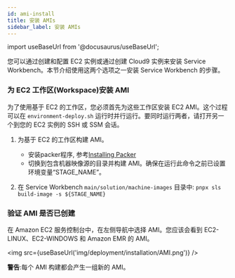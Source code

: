 ```yaml
---
id: ami-install
title: 安装 AMIs
sidebar_label: 安装 AMIs
---
```


import useBaseUrl from '@docusaurus/useBaseUrl';

您可以通过创建和配置 EC2 实例或通过创建 Cloud9 实例来安装 Service Workbench。本节介绍使用这两个选项之一安装 Service Workbench 的步骤。

### 为 EC2 工作区(Workspace)安装 AMI

为了使用基于 EC2 的工作区，您必须首先为这些工作区安装 EC2 AMI。这个过程可以在 `environment-deploy.sh` 运行时并行运行。要同时运行两者，请打开另一个到您的 EC2 实例的 SSH 或 SSM 会话。
1. 为基于 EC2 的工作区构建 AMI。

     + 安装packer程序, 参考[Installing Packer](https://learn.hashicorp.com/tutorials/packer/get-started-install-cli)
     + 切换到包含机器映像源的目录并构建 AMI。确保在运行此命令之前已设置环境变量“STAGE_NAME”。
2. 在 Service Workbench `main/solution/machine-images` 目录中:
      `pnpx sls build-image -s ${STAGE_NAME}`

### 验证 AMI 是否已创建
在 Amazon EC2 服务控制台中，在左侧导航中选择 AMI。您应该会看到 EC2-LINUX、EC2-WINDOWS 和 Amazon EMR 的 AMI。

<img src={useBaseUrl('img/deployment/installation/AMI.png')} />

**警告**:每个 AMI 构建都会产生一组新的 AMI。
